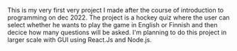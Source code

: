 This is my very first very project I made after the course of introduction to programming on dec 2022. The project is a hockey quiz where the user can select whether he wants to play the game in English or Finnish and then decice how many questions will be asked. I'm planning to do this project in larger scale with GUI using React.Js and Node.js. 
